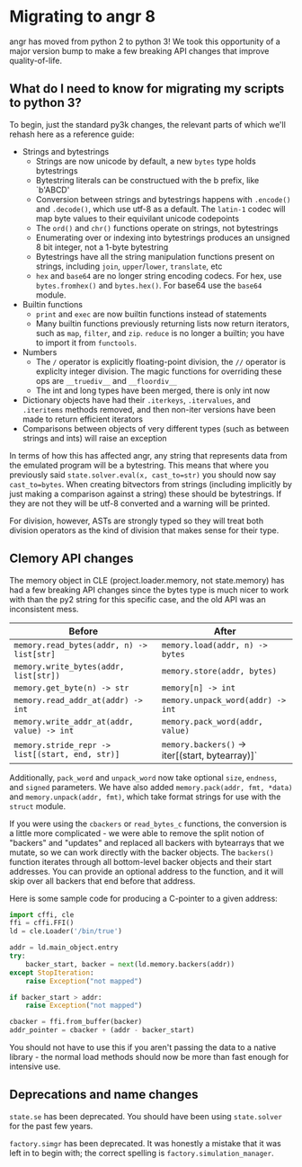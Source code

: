 # Migrating to angr 8

angr has moved from python 2 to python 3!
We took this opportunity of a major version bump to make a few breaking API changes that improve quality-of-life.

## What do I need to know for migrating my scripts to python 3?

To begin, just the standard py3k changes, the relevant parts of which we'll rehash here as a reference guide:

- Strings and bytestrings
  - Strings are now unicode by default, a new `bytes` type holds bytestrings
  - Bytestring literals can be constructued with the b prefix, like `b'ABCD'
  - Conversion between strings and bytestrings happens with `.encode()` and `.decode()`, which use utf-8 as a default. The `latin-1` codec will map byte values to their equivilant unicode codepoints
  - The `ord()` and `chr()` functions operate on strings, not bytestrings
  - Enumerating over or indexing into bytestrings produces an unsigned 8 bit integer, not a 1-byte bytestring
  - Bytestrings have all the string manipulation functions present on strings, including `join`, `upper`/`lower`, `translate`, etc
  - `hex` and `base64` are no longer string encoding codecs. For hex, use `bytes.fromhex()` and `bytes.hex()`. For base64 use the `base64` module.
- Builtin functions
  - `print` and `exec` are now builtin functions instead of statements
  - Many builtin functions previously returning lists now return iterators, such as `map`, `filter`, and `zip`. `reduce` is no longer a builtin; you have to import it from `functools`.
- Numbers
  - The `/` operator is explicitly floating-point division, the `//` operator is expliclty integer division. The magic functions for overriding these ops are `__truediv__` and `__floordiv__`
  - The int and long types have been merged, there is only int now
- Dictionary objects have had their `.iterkeys`, `.itervalues`, and `.iteritems` methods removed, and then non-iter versions have been made to return efficient iterators
- Comparisons between objects of very different types (such as between strings and ints) will raise an exception

In terms of how this has affected angr, any string that represents data from the emulated program will be a bytestring.
This means that where you previously said `state.solver.eval(x, cast_to=str)` you should now say `cast_to=bytes`.
When creating bitvectors from strings (including implicitly by just making a comparison against a string) these should be bytestrings. If they are not they will be utf-8 converted and a warning will be printed.

For division, however, ASTs are strongly typed so they will treat both division operators as the kind of division that makes sense for their type.

## Clemory API changes

The memory object in CLE (project.loader.memory, not state.memory) has had a few breaking API changes since the bytes type is much nicer to work with than the py2 string for this specific case, and the old API was an inconsistent mess.

| Before | After |
|--------|-------|
| `memory.read_bytes(addr, n) -> list[str]` | `memory.load(addr, n) -> bytes` |
| `memory.write_bytes(addr, list[str])` | `memory.store(addr, bytes)` |
| `memory.get_byte(n) -> str` | `memory[n] -> int` |
| `memory.read_addr_at(addr) -> int` | `memory.unpack_word(addr) -> int` |
| `memory.write_addr_at(addr, value) -> int` | `memory.pack_word(addr, value)` |
|  `memory.stride_repr -> list[(start, end, str)]` | `memory.backers()` -> iter[(start, bytearray)]` |

Additionally, `pack_word` and `unpack_word` now take optional `size`, `endness`, and `signed` parameters.
We have also added `memory.pack(addr, fmt, *data)` and `memory.unpack(addr, fmt)`, which take format strings for use with the `struct` module.

If you were using the `cbackers` or `read_bytes_c` functions, the conversion is a little more complicated - we were able to remove the split notion of "backers" and "updates" and replaced all backers with bytearrays that we mutate, so we can work directly with the backer objects.
The `backers()` function iterates through all bottom-level backer objects and their start addresses. You can provide an optional address to the function, and it will skip over all backers that end before that address.

Here is some sample code for producing a C-pointer to a given address:

```python
import cffi, cle
ffi = cffi.FFI()
ld = cle.Loader('/bin/true')

addr = ld.main_object.entry
try:
    backer_start, backer = next(ld.memory.backers(addr))
except StopIteration:
    raise Exception("not mapped")

if backer_start > addr:
    raise Exception("not mapped")

cbacker = ffi.from_buffer(backer)
addr_pointer = cbacker + (addr - backer_start)
```

You should not have to use this if you aren't passing the data to a native library - the normal load methods should now be more than fast enough for intensive use.

## Deprecations and name changes

`state.se` has been deprecated.
You should have been using `state.solver` for the past few years.

`factory.simgr` has been deprecated.
It was honestly a mistake that it was left in to begin with; the correct spelling is `factory.simulation_manager`.
